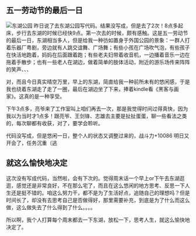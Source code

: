 五一劳动节的最后一日
---
![东湖公园](http://jayin.github.io/img/2014050301.jpg)
  昨日说了去东湖公园写代码。结果没写成，但是去了2次！8点多起床，步行去东湖的时候已经快9点。第一次去的时候，颇有感触。这是五一劳动节的最后一日，东湖相当多人，但是给我一种彷如置身于外国公园的景象：一群人打着乐器厂粤剧，旁边就有人跳交谊舞、广场舞；有些小孩在广场吹气泡，有些孩子在快活地跑着，妈妈在后面跟着跑；有些老夫妇带着收音机，一边播着音乐一边在拖着手散步；也有一些老人在湖边，做着简单的肢体活动，附近的游乐场传来阵阵的笑声、、、
  
  对，而且今日真实晴空万里，早上的东湖，简直给我一种前所未有的悠闲感，于是我也绕着东湖走了走了一圈，最后在湖边坐了下来，捧着kindle看《黑客与画家》。这真的是一种享受。

  下午3点多，亮爷来了工作室叫上咱们再去一次，那是我觉得时间过得真快，因为我以为当时才1点多！跟亮爷、王剑锋、志雄去主要是扯扯蛋蛋，聊一些看法之类的，每次聊都有收获，对了，要学会聆听。

  代码没写成，但是悠闲一日，整个人的状态又调整过来的，战斗力+10086 明日又开会了，任务沉重（逃

就这么愉快地决定
---
  这次没有写成代码，当然啦，会有下次的。觉得周末话一个早上or下午去东湖逛逛，感觉还是非常良好，不在那么宅了，而且在这么悠闲的地方思考、反思一下人生还是挺不错的。咱这么努力干，都不是为了生活好点，追随自己的理想吗？但是时间长了，却没有去思考自己是否做得好，那里需要补充，到底是为了什么而这么做，这么做失去了什么得到了什么。。。。

  所以啊，我个人打算每个周末都去一下东湖，放松一下，思考人生，就这么愉快地决定了。
